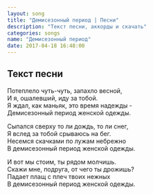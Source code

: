```yaml
---
layout: song
title: "Демисезонный период | Песни"
description: "Текст песни, аккорды и скачать"
categories: songs
name: "Демисезонный период"
date: 2017-04-18 16:48:00
---
```



## Текст песни  
Потеплело чуть-чуть, запахло весной,  
И я, ошалевший, иду за тобой.  
Я ждал, как маньяк, это время надежды -  
Демисезонный период женской одежды.  

Сыпался сверху то ли дождь, то ли снег,  
Я вслед за тобой срываюсь на бег.  
Несемся скачками по лужам небрежно  
В демисезонный период женской одежды.  

И вот мы стоим, ты рядом молчишь.  
Скажи мне, подруга, от чего ты дрожишь?  
Падает плащ с плеч твоих нежных  
В демисезонный период женской одежды.  